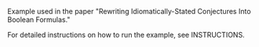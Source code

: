 Example used in the paper "Rewriting Idiomatically-Stated Conjectures Into Boolean Formulas."

For detailed instructions on how to run the example, see INSTRUCTIONS.
